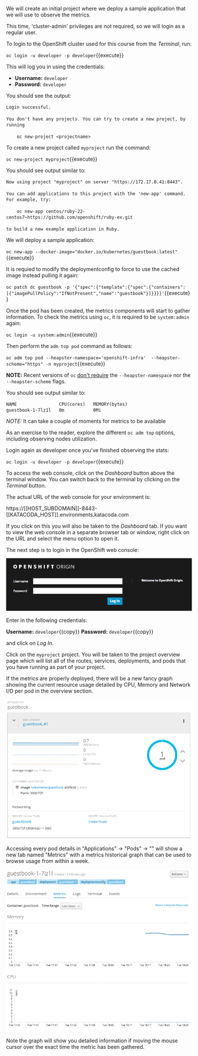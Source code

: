 We will create an initial project where we deploy a sample application
that we will use to observe the metrics.

This time, 'cluster-admin' privileges are not required, so we will login as a
regular user.

To login to the OpenShift cluster used for this course from the _Terminal_,
run:

``oc login -u developer -p developer``{{execute}}

This will log you in using the credentials:

* **Username:** ``developer``
* **Password:** ``developer``

You should see the output:

```
Login successful.

You don't have any projects. You can try to create a new project, by running

    oc new-project <projectname>
```

To create a new project called ``myproject`` run the command:

``oc new-project myproject``{{execute}}

You should see output similar to:

```
Now using project "myproject" on server "https://172.17.0.41:8443".

You can add applications to this project with the 'new-app' command. For example, try:

    oc new-app centos/ruby-22-centos7~https://github.com/openshift/ruby-ex.git

to build a new example application in Ruby.
```

We will deploy a sample application:

``oc new-app --docker-image="docker.io/kubernetes/guestbook:latest"``{{execute}}

It is requied to modify the deploymentconfig to force to use the cached image
instead pulling it again:

``oc patch dc guestbook -p '{"spec":{"template":{"spec":{"containers":[{"imagePullPolicy":"IfNotPresent","name":"guestbook"}]}}}}'``{{execute}}

Once the pod has been created, the metrics components will start to gather
information. To check the metrics using ``oc``, it is required to be
`system:admin` again:

``oc login -u system:admin``{{execute}}

Then perform the ``adm top pod`` command as follows:

``oc adm top pod --heapster-namespace='openshift-infra'  --heapster-scheme="https" -n myproject``{{execute}}

**NOTE:** Recent versions of ``oc`` [don't require](https://bugzilla.redhat.com/show_bug.cgi?id=1470003) the ``--heapster-namespace`` nor the ``--heapster-scheme`` flags.

You should see output similar to:

```
NAME                CPU(cores)   MEMORY(bytes)   
guestbook-1-7lz1l   0m           0Mi
```

*NOTE:* It can take a couple of moments for metrics to be available

As an exercise to the reader, explore the different ``oc adm top`` options,
including observing nodes utilization.

Login again as developer once you've finished observing the stats:

``oc login -u developer -p developer``{{execute}}

To access the web console, click on the _Dashboard_ button above the terminal
window. You can switch back to the terminal by clicking on the _Terminal_
button.

The actual URL of the web console for your environment is:

https://[[HOST_SUBDOMAIN]]-8443-[[KATACODA_HOST]].environments.katacoda.com

If you click on this you will also be taken to the _Dashboard_ tab. If you want to view the web console in a separate browser tab or window, right click on the URL and select the menu option to open it.

The next step is to login in the OpenShift web console:

![Web Console Login](../../assets/introduction/using-metrics/01-web-console-login.png)

Enter in the following credentials:

**Username:** ``developer``{{copy}}
**Password:** ``developer``{{copy}}

and click on _Log In_.

Click on the `myproject` project. You will be taken to the project overview page
which will list all of the routes, services, deployments, and pods that you have
running as part of your project.

If the metrics are properly deployed, there will be a new fancy graph showing
the current resource usage detailed by CPU, Memory and Network I/O per pod
in the overview section.

![Metrics overview](../../assets/introduction/using-metrics/02-metrics-overview.png)

Accessing every pod details in "Applications" -> "Pods" -> "<pod name>" will
show a new tab named "Metrics" with a metrics historical graph that can be
used to browse usage from within a week.

![Metrics detail](../../assets/introduction/using-metrics/03-metrics-detail.png)

Note the graph will show you detailed information if moving the mouse cursor
over the exact time the metric has been gathered.
